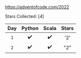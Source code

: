 https://adventofcode.com/2022


Stars Collected: [*4*]

| Day | Python | Scala | Stars |
|:---:|:---:|:---:|:---:|
| `1` | ✔️ | ✔️ | '2' |
| `2` | ✔️ | ✔️ | "2" |
